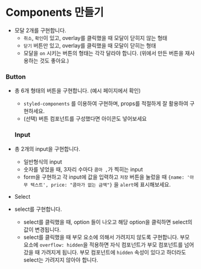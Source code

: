 # Components 만들기

- 모달 2개를 구현합니다.
  - `취소`, `확인`이 있고, overlay를 클릭했을 때 모달이 닫히지 않는 형태
  - `닫기` 버튼만 있고, overlay를 클릭했을 때 모달이 닫히는 형태
  - 모달을 `on` 시키는 버튼의 형태는 각각 달라야 합니다. (위에서 만든 버튼을 재사용하는 것도 좋아요.)

### Button

- 총 6개 형태의 버튼을 구현합니다. (예시 페이지에서 확인)

  - `styled-components` 를 이용하여 구현하며, props를 적절하게 잘 활용하여 구현하세요.
  - (선택) 버튼 컴포넌트를 구성했다면 아이콘도 넣어보세요

  ### Input

- 총 2개의 input을 구현합니다.
  - 일반형식의 input
  - 숫자를 넣었을 때, 3자리 수마다 `콤마 ,`가 찍히는 input
  - form을 구현하고 각 input에 값을 입력하고 `저장` 버튼을 눌렀을 때 `{name: '아무 텍스트', price: "콤마가 없는 금액"}` 을 `alert`에 표시해보세요.
- Select
- select를 구현합니다.
  - select를 클릭했을 때, option 들이 나오고 해당 option을 클릭하면 select의 값이 변경됩니다.
  - select를 클릭했을 때 부모 요소에 의해서 가려지지 않도록 구현합니다. 부모 요소에 `overflow: hidden`을 적용하면 자식 컴포넌트가 부모 컴포넌트를 넘어갔을 때 가려지게 됩니다. 부모 컴포넌트에 `hidden` 속성이 있다고 하더라도 select는 가려지지 않아야 합니다.
